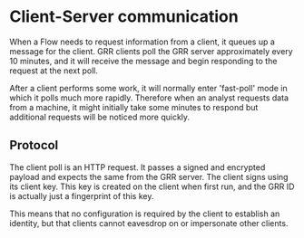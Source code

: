 # Client-Server communication

When a Flow needs to request information from a client, it queues up a message
for the client. GRR clients poll the GRR server approximately every 10 minutes,
and it will receive the message and begin responding to the request at the next
poll.

After a client performs some work, it will normally enter 'fast-poll' mode in
which it polls much more rapidly. Therefore when an analyst requests data from a
machine, it might initially take some minutes to respond but additional requests
will be noticed more quickly.

## Protocol

The client poll is an HTTP request. It passes a signed and encrypted payload and
expects the same from the GRR server. The client signs using its client
key. This key is created on the client when first run, and the GRR ID is
actually just a fingerprint of this key.

This means that no configuration is required by the client to establish an
identity, but that clients cannot eavesdrop on or impersonate other clients.
